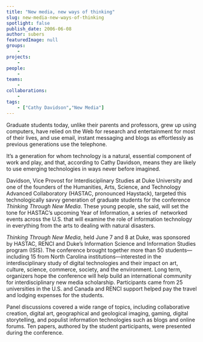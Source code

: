 ```yaml
---
title: "New media, new ways of thinking"
slug: new-media-new-ways-of-thinking
spotlight: false
publish_date: 2006-06-08
author: subers
featuredImage: null
groups:
    - 
projects:
    - 
people:
    - 
teams: 
    - 
collaborations:
    - 
tags:
    - ["Cathy Davidson","New Media"]
---
```

Graduate students today, unlike their parents and professors, grew up using computers, have relied on the Web for research and entertainment for most of their lives, and use email, instant messaging and blogs as effortlessly as previous generations use the telephone.<!--more-->

It’s a generation for whom technology is a natural, essential component of work and play, and that, according to Cathy Davidson, means they are likely to use emerging technologies in ways never before imagined.

Davidson, Vice Provost for Interdisciplinary Studies at Duke University and one of the founders of the Humanities, Arts, Science, and Technology Advanced Collaboratory (HASTAC, pronounced Haystack), targeted this technologically savvy generation of graduate students for the conference <em>Thinking Through New Media</em>. These young people, she said, will set the tone for HASTAC’s upcoming Year of Information, a series of  networked events across the U.S. that will examine the role of information technology in everything from the arts to dealing with natural disasters.

<em>Thinking Through New Media</em>, held June 7 and 8 at Duke, was sponsored by HASTAC, RENCI and Duke’s Information Science and Information Studies program (ISIS). The conference brought together more than 50 students—including 15 from North Carolina institutions—interested in the interdisciplinary study of digital technologies and their impact on art, culture, science, commerce, society, and the environment. Long term, organizers hope the conference will help build an international community for interdisciplinary new media scholarship. Participants came from 25 universities in the U.S. and Canada and RENCI support helped pay the travel and lodging expenses for the students.

Panel discussions covered a wide range of topics, including collaborative creation, digital art, geographical and geological imaging, gaming, digital storytelling, and populist information technologies such as blogs and online forums. Ten papers, authored by the student participants, were presented during the conference.
